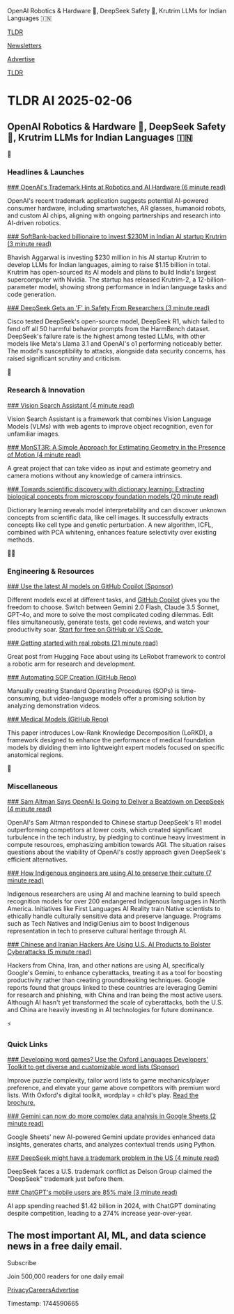 OpenAI Robotics & Hardware 🤖, DeepSeek Safety 🦺, Krutrim LLMs for Indian Languages 🇮🇳

[TLDR](/)

[Newsletters](/newsletters)

[Advertise](https://advertise.tldr.tech/)

[TLDR](/)

# TLDR AI 2025-02-06

## OpenAI Robotics & Hardware 🤖, DeepSeek Safety 🦺, Krutrim LLMs for Indian Languages 🇮🇳

🚀

### Headlines & Launches

[### OpenAI's Trademark Hints at Robotics and AI Hardware (6 minute read)](https://techcrunch.com/2025/02/03/openais-new-trademark-application-hints-at-humanoid-robots-smart-jewelry-and-more/?utm_source=tldrai)

OpenAI's recent trademark application suggests potential AI-powered consumer hardware, including smartwatches, AR glasses, humanoid robots, and custom AI chips, aligning with ongoing partnerships and research into AI-driven robotics.

[### SoftBank-backed billionaire to invest $230M in Indian AI startup Krutrim (3 minute read)](https://techcrunch.com/2025/02/04/softbank-backed-billionaire-to-invest-230m-in-indian-ai-startup-krutrim/?utm_source=tldrai)

Bhavish Aggarwal is investing $230 million in his AI startup Krutrim to develop LLMs for Indian languages, aiming to raise $1.15 billion in total. Krutrim has open-sourced its AI models and plans to build India's largest supercomputer with Nvidia. The startup has released Krutrim-2, a 12-billion-parameter model, showing strong performance in Indian language tasks and code generation.

[### DeepSeek Gets an 'F' in Safety From Researchers (3 minute read)](https://gizmodo.com/deepseek-gets-an-f-in-safety-from-researchers-2000558645?utm_source=tldrai)

Cisco tested DeepSeek's open-source model, DeepSeek R1, which failed to fend off all 50 harmful behavior prompts from the HarmBench dataset. DeepSeek's failure rate is the highest among tested LLMs, with other models like Meta's Llama 3.1 and OpenAI's o1 performing noticeably better. The model's susceptibility to attacks, alongside data security concerns, has raised significant scrutiny and criticism.

🧠

### Research & Innovation

[### Vision Search Assistant (4 minute read)](https://cnzzx.github.io/VSA/?utm_source=tldrai)

Vision Search Assistant is a framework that combines Vision Language Models (VLMs) with web agents to improve object recognition, even for unfamiliar images.

[### MonST3R: A Simple Approach for Estimating Geometry in the Presence of Motion (4 minute read)](https://monst3r-project.github.io/?utm_source=tldrai)

A great project that can take video as input and estimate geometry and camera motions without any knowledge of camera intrinsics.

[### Towards scientific discovery with dictionary learning: Extracting biological concepts from microscopy foundation models (20 minute read)](https://arxiv.org/abs/2412.16247?utm_source=tldrai)

Dictionary learning reveals model interpretability and can discover unknown concepts from scientific data, like cell images. It successfully extracts concepts like cell type and genetic perturbation. A new algorithm, ICFL, combined with PCA whitening, enhances feature selectivity over existing methods.

👨‍💻

### Engineering & Resources

[### Use the latest AI models on GitHub Copilot (Sponsor)](https://github.com/features/copilot?utm_campaign=copilot_free_jan_tl_dr_newsletter&amp;utm_medium=newsletter&amp;utm_source=Newsletter)

Different models excel at different tasks, and [GitHub Copilot](https://github.com/features/copilot?utm_campaign=copilot_free_jan_tl_dr_newsletter&utm_medium=newsletter&utm_source=Newsletter) gives you the freedom to choose. Switch between Gemini 2.0 Flash, Claude 3.5 Sonnet, GPT-4o, and more to solve the most complicated coding dilemmas. Edit files simultaneously, generate tests, get code reviews, and watch your productivity soar. [Start for free on GitHub or VS Code.](https://github.com/features/copilot?utm_campaign=copilot_free_jan_tl_dr_newsletter&utm_medium=newsletter&utm_source=Newsletter)

[### Getting started with real robots (21 minute read)](https://github.com/huggingface/lerobot/blob/main/examples/7_get_started_with_real_robot.md?utm_source=tldrai)

Great post from Hugging Face about using its LeRobot framework to control a robotic arm for research and development.

[### Automating SOP Creation (GitHub Repo)](https://github.com/moucheng2017/SOP-LVM-ICL-Ensemble?utm_source=tldrai)

Manually creating Standard Operating Procedures (SOPs) is time-consuming, but video-language models offer a promising solution by analyzing demonstration videos.

[### Medical Models (GitHub Repo)](https://github.com/tdlhl/LoRKD?utm_source=tldrai)

This paper introduces Low-Rank Knowledge Decomposition (LoRKD), a framework designed to enhance the performance of medical foundation models by dividing them into lightweight expert models focused on specific anatomical regions.

🎁

### Miscellaneous

[### Sam Altman Says OpenAI Is Going to Deliver a Beatdown on DeepSeek (4 minute read)](https://futurism.com/sam-altman-openai-better-models-deepseek?utm_source=tldrai)

OpenAI's Sam Altman responded to Chinese startup DeepSeek's R1 model outperforming competitors at lower costs, which created significant turbulence in the tech industry, by pledging to continue heavy investment in compute resources, emphasizing ambition towards AGI. The situation raises questions about the viability of OpenAI's costly approach given DeepSeek's efficient alternatives.

[### How Indigenous engineers are using AI to preserve their culture (7 minute read)](https://www.nbcnews.com/tech/innovation/indigenous-engineers-are-using-ai-preserve-culture-rcna176012?utm_source=tldrai)

Indigenous researchers are using AI and machine learning to build speech recognition models for over 200 endangered Indigenous languages in North America. Initiatives like First Languages AI Reality train Native scientists to ethically handle culturally sensitive data and preserve language. Programs such as Tech Natives and IndigiGenius aim to boost Indigenous representation in tech to preserve cultural heritage through AI.

[### Chinese and Iranian Hackers Are Using U.S. AI Products to Bolster Cyberattacks (5 minute read)](https://www.msn.com/en-us/technology/artificial-intelligence/chinese-and-iranian-hackers-are-using-u-s-ai-products-to-bolster-cyberattacks/ar-AA1y37M3?utm_source=tldrai)

Hackers from China, Iran, and other nations are using AI, specifically Google's Gemini, to enhance cyberattacks, treating it as a tool for boosting productivity rather than creating groundbreaking techniques. Google reports found that groups linked to these countries are leveraging Gemini for research and phishing, with China and Iran being the most active users. Although AI hasn't yet transformed the scale of cyberattacks, both the U.S. and China are heavily investing in AI technologies for future dominance.

⚡️

### Quick Links

[### Developing word games? Use the Oxford Languages Developers' Toolkit to get diverse and customizable word lists (Sponsor)](https://languages.oup.com/products/word-games-developers-toolkit/?utm_source=tldr+ai&amp;utm_medium=newsletter&amp;utm_id=WGDT+06022025)

Improve puzzle complexity, tailor word lists to game mechanics/player preference, and elevate your game above competitors with premium word lists. With Oxford's digital toolkit, wordplay = child's play. [Read the brochure.](https://languages.oup.com/products/word-games-developers-toolkit/?utm_source=tldr+ai&utm_medium=newsletter&utm_id=WGDT+06022025)

[### Gemini can now do more complex data analysis in Google Sheets (2 minute read)](https://www.engadget.com/ai/gemini-can-now-do-more-complex-data-analysis-in-google-sheets-191218214.html?utm_source=tldrai)

Google Sheets' new AI-powered Gemini update provides enhanced data insights, generates charts, and analyzes contextual trends using Python.

[### DeepSeek might have a trademark problem in the US (4 minute read)](https://techcrunch.com/2025/01/29/deepseek-might-have-a-trademark-problem-in-the-u-s/?utm_source=tldrai)

DeepSeek faces a U.S. trademark conflict as Delson Group claimed the "DeepSeek" trademark just before them.

[### ChatGPT's mobile users are 85% male (3 minute read)](https://techcrunch.com/2025/01/29/chatgpts-mobile-users-are-85-male-report-says/?utm_source=tldrai)

AI app spending reached $1.42 billion in 2024, with ChatGPT dominating despite competition, leading to a 274% increase year-over-year.

## The most important AI, ML, and data science news in a free daily email.

Subscribe

Join 500,000 readers for one daily email

[Privacy](/privacy)[Careers](https://jobs.ashbyhq.com/tldr.tech)[Advertise](/ai/advertise)

Timestamp: 1744590665
